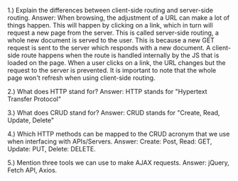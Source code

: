 1.)		Explain the differences between client-side routing and server-side routing.
Answer: When browsing, the adjustment of a URL can make a lot of things happen. This will happen by clicking on a link,
		which in turn will request a new page from the server. This is called server-side routing, a whole new document 
		is served to the user. This is because a new GET request is sent to the server which responds with a new document.
		A client-side route happens when the route is handled internally by the JS that is loaded on the page. When a user
		clicks on a link, the URL changes but the request to the server is prevented. It is important to note that the whole
		page won't refresh when using client-side routing.

2.)		What does HTTP stand for?
Answer: HTTP stands for "Hypertext Transfer Protocol"

3.)		What does CRUD stand for?
Answer: CRUD stands for "Create, Read, Update, Delete"

4.)		Which HTTP methods can be mapped to the CRUD acronym that we use when interfacing with APIs/Servers.
Answer:	Create: Post, Read: GET, Update: PUT, Delete: DELETE.

5.)		Mention three tools we can use to make AJAX requests.
Answer: jQuery, Fetch API, Axios.